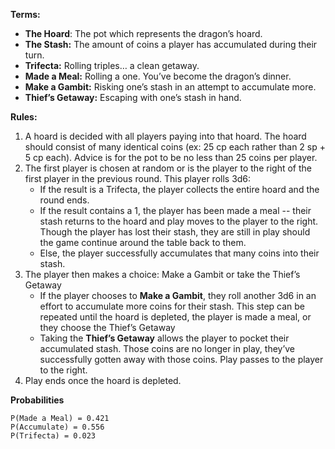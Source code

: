 
**Terms:**

- **The Hoard**: The pot which represents the dragon’s hoard.
- **The Stash:** The amount of coins a player has accumulated during their turn.
- **Trifecta:** Rolling triples… a clean getaway.
- **Made a Meal:** Rolling a one. You’ve become the dragon’s dinner.
- **Make a Gambit:** Risking one’s stash in an attempt to accumulate more.
- **Thief’s Getaway:** Escaping with one’s stash in hand.

**Rules:**

1. A hoard is decided with all players paying into that hoard. The hoard should consist of many identical coins (ex: 25 cp each rather than 2 sp + 5 cp each). Advice is for the pot to be no less than 25 coins per player.
2. The first player is chosen at random or is the player to the right of the first player in the previous round. This player rolls 3d6:
    - If the result is a Trifecta, the player collects the entire hoard and the round ends.
    - If the result contains a 1, the player has been made a meal -- their stash returns to the hoard and play moves to the player to the right. Though the player has lost their stash, they are still in play should the game continue around the table back to them.
    - Else, the player successfully accumulates that many coins into their stash.
3. The player then makes a choice: Make a Gambit or take the Thief’s Getaway
    - If the player chooses to **Make a Gambit**, they roll another 3d6 in an effort to accumulate more coins for their stash. This step can be repeated until the hoard is depleted, the player is made a meal, or they choose the Thief’s Getaway
    - Taking the **Thief’s Getaway** allows the player to pocket their accumulated stash. Those coins are no longer in play, they’ve successfully gotten away with those coins. Play passes to the player to the right.
4. Play ends once the hoard is depleted.

**Probabilities**
```
P(Made a Meal) = 0.421
P(Accumulate) = 0.556
P(Trifecta) = 0.023
```